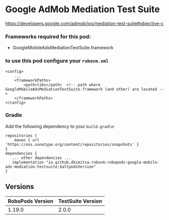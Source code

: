# Google AdMob Mediation Test Suite
https://developers.google.com/admob/ios/mediation-test-suite#objective-c

### Frameworks required for this pod:
* GoogleMobileAdsMediationTestSuite.framework

### to use this pod configure your `robovm.xml`

```
<config>
    ...
    <frameworkPaths>
        <path>libs</path>  <!-- path where GoogleMobileAdsMediationTestSuite.framework (and other) are located -->
    </frameworkPaths>
</config>
```

### Gradle

Add the following dependency to your `build.gradle`:

```
repositories {
    maven { url 'https://oss.sonatype.org/content/repositories/snapshots' }
}
dependencies {
   ... other dependencies ...
   implementation "io.github.dkimitsa.robovm:robopods-google-mobile-ads-mediation-testsuite:$altpodsVersion"
}
```

## Versions

| RoboPods Version  | TestSuite Version   |
|-------------------|---------------------|
| 1.19.0            | 2.0.0               |
